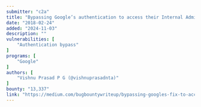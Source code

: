 ```yaml
---
submitter: "c2a"
title: "Bypassing Google’s authentication to access their Internal Admin panels"
date: "2018-02-24"
added: "2024-11-03"
description: ""
vulnerabilities: [
    "Authentication bypass"
]
programs: [
    "Google"
]
authors: [
    "Vishnu Prasad P G (@vishnuprasadnta)"
]
bounty: "13,337"
link: "https://medium.com/bugbountywriteup/bypassing-googles-fix-to-access-their-internal-admin-panels-12acd3d821e3"
---
```




